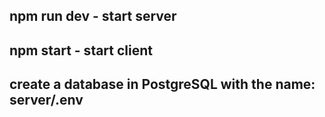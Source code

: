 ## npm run dev - start server

## npm start - start client

## create a database in PostgreSQL with the name: server/.env
